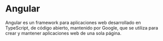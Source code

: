 # Angular
Angular es un framework para aplicaciones web desarrollado en TypeScript, de código abierto, mantenido por Google, que se utiliza para crear y mantener aplicaciones web de una sola página.
